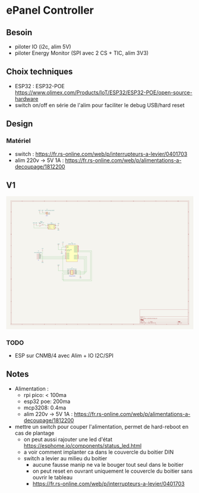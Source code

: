 # ePanel Controller

## Besoin

- piloter IO (i2c, alim 5V)
- piloter Energy Monitor (SPI avec 2 CS + TIC, alim 3V3)

## Choix techniques

- ESP32 : ESP32-POE https://www.olimex.com/Products/IoT/ESP32/ESP32-POE/open-source-hardware
- switch on/off en série de l'alim pour faciliter le debug USB/hard reset

## Design

### Matériel

- switch : https://fr.rs-online.com/web/p/interrupteurs-a-levier/0401703
- alim 220v -> 5V 1A : https://fr.rs-online.com/web/p/alimentations-a-decoupage/1812200

## V1

![](v1/schematic.png)

### TODO

- ESP sur CNMB/4 avec Alim + IO I2C/SPI

## Notes

- Alimentation : 
  - rpi pico: < 100ma
  - esp32 poe: 200ma
  - mcp3208: 0.4ma
  - alim 220v -> 5V 1A : https://fr.rs-online.com/web/p/alimentations-a-decoupage/1812200
- mettre un switch pour couper l'alimentation, permet de hard-reboot en cas de plantage
  - on peut aussi rajouter une led d'état https://esphome.io/components/status_led.html
  - a voir comment implanter ca dans le couvercle du boitier DIN
  - switch a levier au milieu du boitier 
    - aucune fausse manip ne va le bouger tout seul dans le boitier
    - on peut reset en ouvrant uniquement le couvercle du boitier sans ouvrir le tableau
    - https://fr.rs-online.com/web/p/interrupteurs-a-levier/0401703
